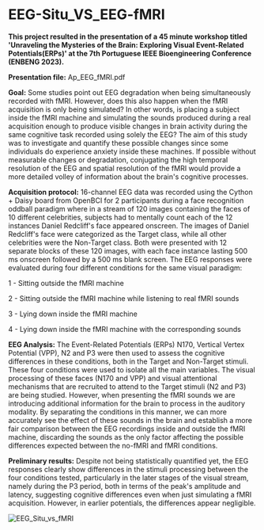 # EEG-Situ_VS_EEG-fMRI

**This project resulted in the presentation of a 45 minute workshop titled 'Unraveling the Mysteries of the Brain: Exploring Visual Event-Related Potentials(ERPs)' at the 7th Portuguese IEEE Bioengineering Conference (ENBENG 2023).**

**Presentation file:** Ap_EEG_fMRI.pdf

**Goal:** Some studies point out EEG degradation when being simultaneously recorded with fMRI. However, does this also happen when the fMRI acquisition is only being simulated? In other words, is placing a subject inside the fMRI machine and simulating the sounds produced during a real acquisition enough to produce visible changes in brain activity during the same cognitive task recorded using solely the EEG? The aim of this study was to investigate and quantify these possible changes since some individuals do experience anxiety inside these machines. If possible without measurable changes or degradation, conjugating the high temporal resolution of the EEG and spatial resolution of the fMRI would provide a more detailed volley of information about the brain's cognitive processes. 

**Acquisition protocol:** 16-channel EEG data was recorded using the Cython + Daisy board from OpenBCI for 2 participants during a face recognition oddball paradigm where in a stream of 120 images containing the faces of 10 different celebrities, subjects had to mentally count each of the 12 instances Daniel Redcliff's face appeared onscreen. The images of Daniel Redcliff's face were categorized as the Target class, while all other celebrities were the Non-Target class. Both were presented with 12 separate blocks of these 120 images, with each face instance lasting 500 ms onscreen followed by a 500 ms blank screen. The EEG responses were evaluated during four different conditions for the same visual paradigm:

1 - Sitting outside the fMRI machine

2 - Sitting outside the fMRI machine while listening to real fMRI sounds 

3 - Lying down inside the fMRI machine  

4 - Lying down inside the fMRI machine with the corresponding sounds

**EEG Analysis:** The Event-Related Potentials (ERPs) N170, Vertical Vertex Potential (VPP), N2 and P3 were then used to assess the cognitive differences in these conditions, both in the Target and Non-Target stimuli. These four conditions were used to isolate all the main variables. The visual processing of these faces (N170 and VPP) and visual attentional mechanisms that are recruited to attend to the Target stimuli (N2 and P3) are being studied. However, when presenting the fMRI sounds we are introducing additional information for the brain to process in the auditory modality. By separating the conditions in this manner, we can more accurately see the effect of these sounds in the brain and establish a more fair comparison between the EEG recordings inside and outside the fMRI machine, discarding the sounds as the only factor affecting the possible differences expected between the no-fMRI and fMRI conditions.

**Preliminary results:** Despite not being statistically quantified yet, the EEG responses clearly show differences in the stimuli processing between the four conditions tested, particularly in the later stages of the visual stream, namely during the P3 period, both in terms of the peak's amplitude and latency, suggesting cognitive differences even when just simulating a fMRI acquisition. However, in earlier potentials, the differences appear negligible.

![EEG_Situ_vs_fMRI](https://github.com/user-attachments/assets/f137bad1-f0bf-4eb5-a098-db1c29368cd8)

